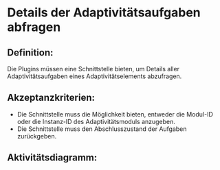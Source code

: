 # Details der Adaptivitätsaufgaben abfragen

## Definition:
Die Plugins müssen eine Schnittstelle bieten, um Details aller Adaptivitätsaufgaben eines Adaptivitätselements abzufragen.


## Akzeptanzkriterien:
- Die Schnittstelle muss die Möglichkeit bieten, entweder die Modul-ID oder die Instanz-ID des Adaptivitätsmoduls anzugeben.
- Die Schnittstelle muss den Abschlusszustand der Aufgaben zurückgeben.

## Aktivitätsdiagramm:

